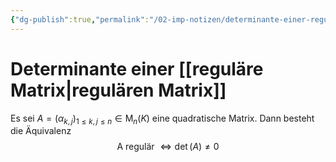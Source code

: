 ```yaml
---
{"dg-publish":true,"permalink":"/02-imp-notizen/determinante-einer-regulaeren-matrix/"}
---
```


# Determinante einer [[reguläre Matrix|regulären Matrix]]

Es sei $A=\left(\alpha_{k, j}\right)_{1 \leq k, j \leq n} \in \mathrm{M}_n(K)$ eine quadratische Matrix. Dann besteht die Äquivalenz
$$\text { A regulär } \Longleftrightarrow \operatorname{det}(A) \neq 0$$